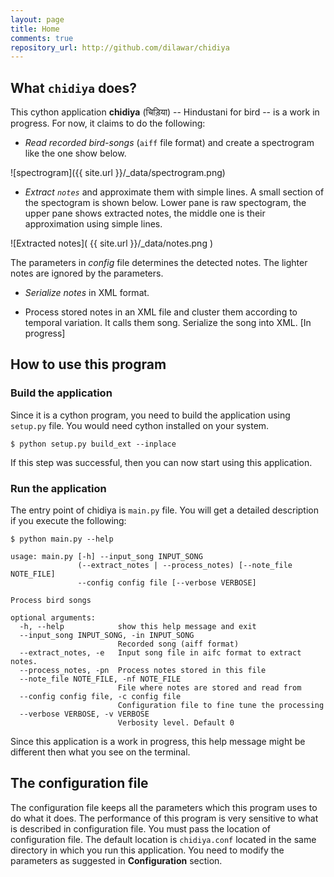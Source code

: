 ```yaml
---
layout: page
title: Home
comments: true
repository_url: http://github.com/dilawar/chidiya
---
```


## What `chidiya` does?

This cython application __chidiya__ (चिड़िया) -- Hindustani for bird -- is a work in
progress. For now, it claims to do the following:

- _Read recorded bird-songs_ (`aiff` file format) and create a spectrogram like the one show below.

![spectrogram]({{ site.url }}/_data/spectrogram.png)

- _Extract `notes`_ and approximate them with simple lines. A small section of
  the spectogram is shown below. Lower pane is raw spectogram, the upper pane
  shows extracted notes, the middle one is their approximation using simple
  lines.

![Extracted notes]( {{ site.url }}/_data/notes.png )

The parameters in _config_ file determines the detected notes. The lighter notes
are ignored by the parameters.

- _Serialize notes_ in XML format.

- Process stored notes in an XML file and cluster them according to temporal
  variation. It calls them song. Serialize the song into XML. [In progress]

## How to use this program 

### Build the application

Since it is a cython program, you need to build the application using `setup.py`
file. You would need cython installed on your system.


    $ python setup.py build_ext --inplace

If this step was successful, then you can now start using this application.

### Run the application 

The entry point of chidiya is `main.py` file. You will get a detailed
description if you execute the following:

    $ python main.py --help

    usage: main.py [-h] --input_song INPUT_SONG
                   (--extract_notes | --process_notes) [--note_file NOTE_FILE]
                   --config config file [--verbose VERBOSE]

    Process bird songs

    optional arguments:
      -h, --help            show this help message and exit
      --input_song INPUT_SONG, -in INPUT_SONG
                            Recorded song (aiff format)
      --extract_notes, -e   Input song file in aifc format to extract notes.
      --process_notes, -pn  Process notes stored in this file
      --note_file NOTE_FILE, -nf NOTE_FILE
                            File where notes are stored and read from
      --config config file, -c config file
                            Configuration file to fine tune the processing
      --verbose VERBOSE, -v VERBOSE
                            Verbosity level. Default 0

Since this application is a work in progress, this help message might be
different then what you see on the terminal.

## The configuration file 

The configuration file keeps all the parameters which this program uses to do
what it does. The performance of this program is very sensitive to what is
described in configuration file. You must pass the location of configuration
file. The default location is `chidiya.conf` located in the same directory in
which you run this application. You need to modify the parameters as suggested
in __Configuration__ section.

